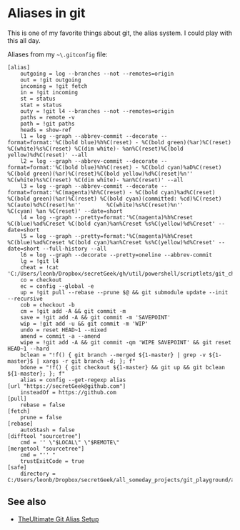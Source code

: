 ﻿# Aliases in git

This is one of my favorite things about git, the alias system. I could play with this all day.

Aliases from my `~\.gitconfig` file:

	[alias]
		outgoing = log --branches --not --remotes=origin
		out = !git outgoing
		incoming = !git fetch
		in = !git incoming
		st = status
		stat = status
		outy = !git l4 --branches --not --remotes=origin
		paths = remote -v
		path = !git paths
		heads = show-ref
		l1 = log --graph --abbrev-commit --decorate --format=format:'%C(bold blue)%h%C(reset) - %C(bold green)(%ar)%C(reset) %C(white)%s%C(reset) %C(dim white)- %an%C(reset)%C(bold yellow)%d%C(reset)' --all
		l2 = log --graph --abbrev-commit --decorate --format=format:'%C(bold blue)%h%C(reset) - %C(bold cyan)%aD%C(reset) %C(bold green)(%ar)%C(reset)%C(bold yellow)%d%C(reset)%n'' %C(white)%s%C(reset) %C(dim white)- %an%C(reset)' --all
		l3 = log --graph --abbrev-commit --decorate --format=format:'%C(magenta)%h%C(reset) - %C(bold cyan)%ad%C(reset) %C(bold green)(%ar)%C(reset) %C(bold cyan)(committed: %cd)%C(reset) %C(auto)%d%C(reset)%n''        %C(white)%s%C(reset)%n''        %C(cyan) %an %C(reset)' --date=short
		l4 = log --graph --pretty=format:'%C(magenta)%h%Creset %C(blue)%ad%Creset %C(bold cyan)%an%Creset %s%C(yellow)%d%Creset' --date=short
		l5 = log --graph --pretty=format:'%C(magenta)%h%Creset %C(blue)%ad%Creset %C(bold cyan)%an%Creset %s%C(yellow)%d%Creset' --date=short --full-history --all
		l6 = log --graph --decorate --pretty=oneline --abbrev-commit
		lg = !git l4
		cheat = !cat 'C:/Users/leonb/Dropbox/secretGeek/gh/util/powershell/scriptlets/git_cheat.txt'
		co = checkout
		ec = config --global -e
		up = !git pull --rebase --prune $@ && git submodule update --init --recursive
		cob = checkout -b
		cm = !git add -A && git commit -m
		save = !git add -A && git commit -m 'SAVEPOINT'
		wip = !git add -u && git commit -m 'WIP'
		undo = reset HEAD~1 --mixed
		amend = commit -a --amend
		wipe = !git add -A && git commit -qm 'WIPE SAVEPOINT' && git reset HEAD~1 --hard
		bclean = "!f() { git branch --merged ${1-master} | grep -v ${1-master}$ | xargs -r git branch -d; }; f"
		bdone = "!f() { git checkout ${1-master} && git up && git bclean ${1-master}; }; f"
		alias = config --get-regexp alias
	[url "https://secretGeek@github.com"]
		insteadOf = https://github.com
	[pull]
		rebase = false
	[fetch]
		prune = false
	[rebase]
		autoStash = false
	[difftool "sourcetree"]
		cmd = '' \"$LOCAL\" \"$REMOTE\"
	[mergetool "sourcetree"]
		cmd = "'' "
		trustExitCode = true
	[safe]
		directory = C:/Users/leonb/Dropbox/secretGeek/all_someday_projects/git_playground/activicta


## See also

 * [TheUltimate Git Alias Setup](https://gist.github.com/mwhite/6887990)
